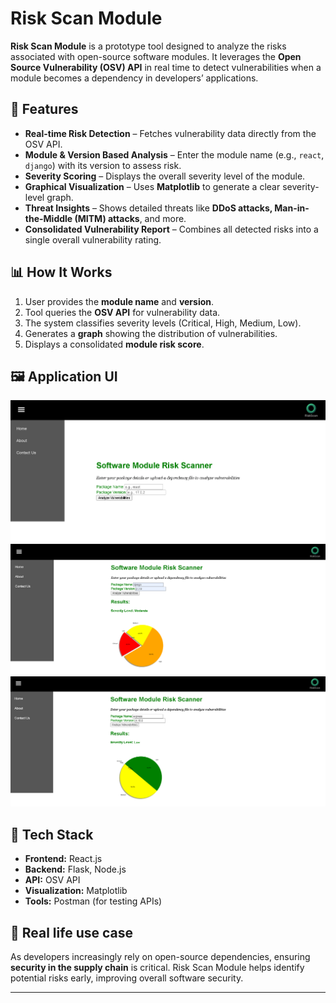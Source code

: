 # Risk Scan Module

**Risk Scan Module** is a prototype tool designed to analyze the risks associated with open-source software modules. It leverages the **Open Source Vulnerability (OSV) API** in real time to detect vulnerabilities when a module becomes a dependency in developers’ applications.

## 🔎 Features
- **Real-time Risk Detection** – Fetches vulnerability data directly from the OSV API.  
- **Module & Version Based Analysis** – Enter the module name (e.g., `react`, `django`) with its version to assess risk.  
- **Severity Scoring** – Displays the overall severity level of the module.  
- **Graphical Visualization** – Uses **Matplotlib** to generate a clear severity-level graph.  
- **Threat Insights** – Shows detailed threats like **DDoS attacks, Man-in-the-Middle (MITM) attacks**, and more.  
- **Consolidated Vulnerability Report** – Combines all detected risks into a single overall vulnerability rating.  

## 📊 How It Works
1. User provides the **module name** and **version**.  
2. Tool queries the **OSV API** for vulnerability data.  
3. The system classifies severity levels (Critical, High, Medium, Low).  
4. Generates a **graph** showing the distribution of vulnerabilities.  
5. Displays a consolidated **module risk score**.  

## 🖼️ Application UI

![Module Risk Scan UI](./images/ui1.png)  
![Outcomes 1](./images/ui2.png)  
![Outcomes 2](./images/ui3.png)  

## 🚀 Tech Stack
- **Frontend:** React.js  
- **Backend:** Flask, Node.js  
- **API:** OSV API  
- **Visualization:** Matplotlib  
- **Tools:** Postman (for testing APIs)  

## 📌 Real life use case
As developers increasingly rely on open-source dependencies, ensuring **security in the supply chain** is critical. Risk Scan Module helps identify potential risks early, improving overall software security.  

---
